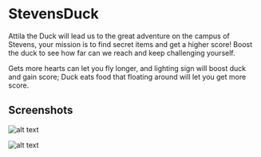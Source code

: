 # StevensDuck
Attila the Duck will lead us to the great adventure on the campus of Stevens, your mission is to find secret items and get a higher score! Boost the duck to see how far can we reach and keep challenging yourself.

Gets more hearts can let you fly longer, and lighting sign will boost duck and gain score; Duck eats food that floating around will let you get more score.
## Screenshots
![alt text](https://github.com/XinZouS/iOSdemo_flappyBirdInStevens/blob/master/FlappyChicken/Simulator%20Screen%20Shot%20Mar%2014%2C%202017%2C%2010.11.17%20AM.png)

![alt text](https://github.com/XinZouS/iOSdemo_flappyBirdInStevens/blob/master/FlappyChicken/Simulator%20Screen%20Shot%20Mar%2014%2C%202017%2C%2010.11.20%20AM.png)


